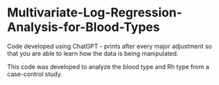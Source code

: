 # Multivariate-Log-Regression-Analysis-for-Blood-Types
Code developed using ChatGPT - prints after every major adjustment so that you are able to learn how the data is being manipulated.

This code was developed to analyze the blood type and Rh type from a case-control study.
